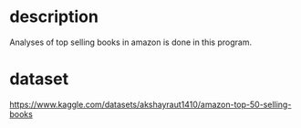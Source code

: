 # description 
Analyses of top selling books in amazon is done in this program.

# dataset
https://www.kaggle.com/datasets/akshayraut1410/amazon-top-50-selling-books
